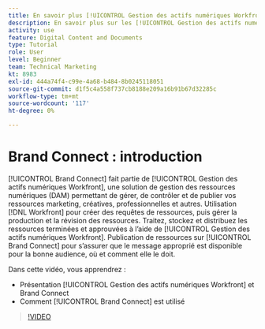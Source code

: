 ```yaml
---
title: En savoir plus [!UICONTROL Gestion des actifs numériques Workfront] et Brand Connect
description: En savoir plus sur les [!UICONTROL Gestion des actifs numériques Workfront] et Brand Connect sont et comment ils sont utilisés.
activity: use
feature: Digital Content and Documents
type: Tutorial
role: User
level: Beginner
team: Technical Marketing
kt: 8983
exl-id: 444a74f4-c99e-4a68-b484-8b0245118051
source-git-commit: d1f5c4a558f737cb8188e209a16b91b67d32285c
workflow-type: tm+mt
source-wordcount: '117'
ht-degree: 0%

---
```


# Brand Connect : introduction

[!UICONTROL Brand Connect] fait partie de [!UICONTROL Gestion des actifs numériques Workfront], une solution de gestion des ressources numériques (DAM) permettant de gérer, de contrôler et de publier vos ressources marketing, créatives, professionnelles et autres. Utilisation [!DNL Workfront] pour créer des requêtes de ressources, puis gérer la production et la révision des ressources. Traitez, stockez et distribuez les ressources terminées et approuvées à l’aide de [!UICONTROL Gestion des actifs numériques Workfront]. Publication de ressources sur [!UICONTROL Brand Connect] pour s’assurer que le message approprié est disponible pour la bonne audience, où et comment elle le doit.

Dans cette vidéo, vous apprendrez :

* Présentation [!UICONTROL Gestion des actifs numériques Workfront] et Brand Connect
* Comment [!UICONTROL Brand Connect] est utilisé

>[!VIDEO](https://video.tv.adobe.com/v/335245/?quality=12)
